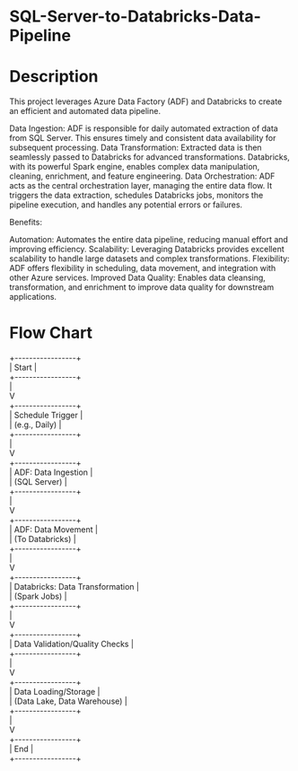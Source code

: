 # SQL-Server-to-Databricks-Data-Pipeline


# Description 
This project leverages Azure Data Factory (ADF) and Databricks to create an efficient and automated data pipeline.

Data Ingestion: ADF is responsible for daily automated extraction of data from SQL Server. This ensures timely and consistent data availability for subsequent processing.
Data Transformation: Extracted data is then seamlessly passed to Databricks for advanced transformations. Databricks, with its powerful Spark engine, enables complex data manipulation, cleaning, enrichment, and feature engineering.
Data Orchestration: ADF acts as the central orchestration layer, managing the entire data flow. It triggers the data extraction, schedules Databricks jobs, monitors the pipeline execution, and handles any potential errors or failures.


Benefits:

Automation: Automates the entire data pipeline, reducing manual effort and improving efficiency.
Scalability: Leveraging Databricks provides excellent scalability to handle large datasets and complex transformations.
Flexibility: ADF offers flexibility in scheduling, data movement, and integration with other Azure services.
Improved Data Quality: Enables data cleansing, transformation, and enrichment to improve data quality for downstream applications.

# Flow Chart 
+-----------------+  
| Start            |  
+-----------------+   
  |  
  V  
+-----------------+    
| Schedule Trigger |   
| (e.g., Daily)    |  
+-----------------+  
  |  
  V  
+-----------------+  
| ADF: Data Ingestion |  
| (SQL Server)       |  
+-----------------+  
  |  
  V  
+-----------------+  
| ADF: Data Movement |  
| (To Databricks)    |  
+-----------------+  
  |  
  V  
+-----------------+  
| Databricks: Data Transformation |  
| (Spark Jobs)       |  
+-----------------+  
  |  
  V  
+-----------------+  
| Data Validation/Quality Checks |  
+-----------------+  
  |  
  V  
+-----------------+  
| Data Loading/Storage |  
| (Data Lake, Data Warehouse) |  
+-----------------+  
  |  
  V  
+-----------------+  
| End             |  
+-----------------+  
